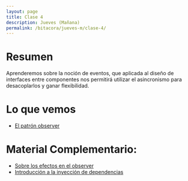 ```yaml
---
layout: page
title: Clase 4
description: Jueves (Mañana)
permalink: /bitacora/jueves-m/clase-4/
---
```


# Resumen

Aprenderemos sobre la noción de eventos, que aplicada al diseño de interfaces entre componentes nos permitirá utilizar el asincronismo para desacoplarlos y ganar flexibilidad.

# Lo que vemos

- [El patrón observer](https://docs.google.com/document/d/1h8Cce8faTG65RXoElPvAsPS-I8H2MxMbemzMcYCL56I/edit)

# Material Complementario:

- [Sobre los efectos en el observer](https://docs.google.com/document/d/1UwTcRLugqDgZuqfWvOxckwk27UBjDo70AF1znzX24QM/edit#heading=h.y04j3mise0wn)
- [Introducción a la inyección de dependencias](https://docs.google.com/document/d/1GsW-hVF0XR76KunDILqkltyE1KIBvj3ldCCkyStjne0/edit)




